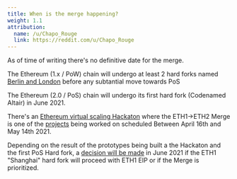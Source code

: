 ```yaml
---
title: When is the merge happening?
weight: 1.1
attribution:
  name: /u/Chapo_Rouge
  link: https://reddit.com/u/Chapo_Rouge
---
```


As of time of writing there's no definitive date for the merge.

The Ethereum (1.x / PoW) chain will undergo at least 2 hard forks named [Berlin and London](https://hackmd.io/@timbeiko/acd-update-001) before any subtantial move towards PoS

The Ethereum (2.0 / PoS) chain will undergo its first hard fork (Codenamed Altair) in June 2021.

There's an [Ethereum virtual scaling Hackaton](https://scaling.ethglobal.co) where the ETH1->ETH2 Merge is one of the [projects](https://rayonism.io/) being worked on scheduled Between April 16th and May 14th 2021.

Depending on the result of the prototypes being built a the Hackaton and the first PoS Hard fork, a [decision will be made](https://hackmd.io/@timbeiko/acd-update-001) in June 2021 if the ETH1 "Shanghai" hard fork will proceed with ETH1 EIP or if the Merge is prioritized.





